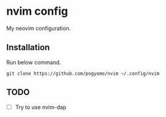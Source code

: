 # nvim config

My neovim configuration.

## Installation

Run below command.

```
git clone https://github.com/pogyomo/nvim ~/.config/nvim
```

## TODO

- [ ] Try to use nvim-dap
